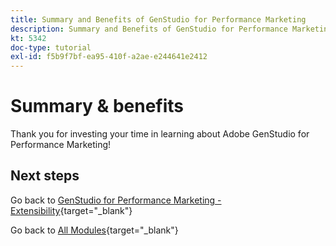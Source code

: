 ```yaml
---
title: Summary and Benefits of GenStudio for Performance Marketing
description: Summary and Benefits of GenStudio for Performance Marketing
kt: 5342
doc-type: tutorial
exl-id: f5b9f7bf-ea95-410f-a2ae-e244641e2412
---
```

# Summary & benefits

Thank you for investing your time in learning about Adobe GenStudio for Performance Marketing! 


## Next steps

Go back to [GenStudio for Performance Marketing - Extensibility](./genstudioext.md){target="_blank"}

Go back to [All Modules](./../../../overview.md){target="_blank"}
